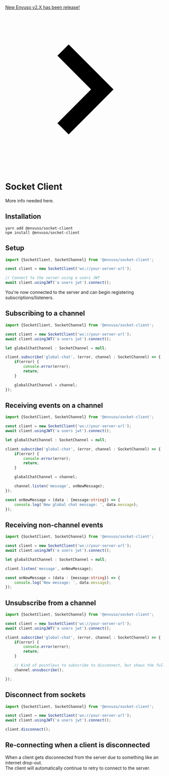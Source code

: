 <a href="https://envuso.com/"><div class="text-center py-4 lg:px-4">
  <div class="p-2 bg-indigo-800 items-center text-indigo-100 leading-none lg:rounded-full flex lg:inline-flex" role="alert">
    <span class="flex rounded-full bg-indigo-500 uppercase px-2 py-1 text-xs font-bold mr-3">New</span>
    <span class="font-semibold mr-2 text-left flex-auto">Envuso v2.X has been release!</span>
    <svg class="fill-current opacity-75 h-4 w-4" xmlns="http://www.w3.org/2000/svg" viewBox="0 0 20 20"><path d="M12.95 10.707l.707-.707L8 4.343 6.586 5.757 10.828 10l-4.242 4.243L8 15.657l4.95-4.95z"/></svg>
  </div>
</div></a>

# Socket Client

More info needed here.


## Installation

```shell
yarn add @envuso/socket-client
npm install @envuso/socket-client
```

## Setup

```typescript
import {SocketClient, SocketChannel} from '@envuso/socket-client';

const client = new SocketClient('ws://your-server-url');

// Connect to the server using a users JWT
await client.usingJWT('a users jwt').connect();
```

You're now connected to the server and can begin registering subscriptions/listeners.

## Subscribing to a channel
```typescript
import {SocketClient, SocketChannel} from '@envuso/socket-client';

const client = new SocketClient('ws://your-server-url');
await client.usingJWT('a users jwt').connect();

let globalChatChannel : SocketChannel = null;

client.subscribe('global-chat', (error, channel : SocketChannel) => {
	if(error) {
		console.error(error);
		return;
	}

	globalChatChannel = channel;
});
```

## Receiving events on a channel
```typescript
import {SocketClient, SocketChannel} from '@envuso/socket-client';

const client = new SocketClient('ws://your-server-url');
await client.usingJWT('a users jwt').connect();

let globalChatChannel : SocketChannel = null;

client.subscribe('global-chat', (error, channel : SocketChannel) => {
	if(error) {
		console.error(error);
		return;
	}

	globalChatChannel = channel;

	channel.listen('message', onNewMessage);
});

const onNewMessage = (data : {message:string}) => {
	console.log('New global chat message: ', data.message);
});
```

## Receiving non-channel events

```typescript
import {SocketClient, SocketChannel} from '@envuso/socket-client';

const client = new SocketClient('ws://your-server-url');
await client.usingJWT('a users jwt').connect();

let globalChatChannel : SocketChannel = null;

client.listen('message', onNewMessage);

const onNewMessage = (data : {message:string}) => {
	console.log('New message: ', data.message);
});
```

## Unsubscribe from a channel

```typescript
import {SocketClient, SocketChannel} from '@envuso/socket-client';

const client = new SocketClient('ws://your-server-url');
await client.usingJWT('a users jwt').connect();

client.subscribe('global-chat', (error, channel : SocketChannel) => {
	if(error) {
		console.error(error);
		return;
	}

	// Kind of pointless to subscribe to disconnect, but shows the full implementation :D
	channel.unsubscribe();

});
```

## Disconnect from sockets

```typescript
import {SocketClient, SocketChannel} from '@envuso/socket-client';

const client = new SocketClient('ws://your-server-url');
await client.usingJWT('a users jwt').connect();

client.disconnect();
```

## Re-connecting when a client is disconnected
When a client gets disconnected from the server due to something like an internet drop-out.  
The client will automatically continue to retry to connect to the server.

